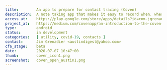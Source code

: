 ```yaml
---
title:        An app to prepare for contact tracing (Coven)
description:  A note taking app that makes it easy to record when, where and who you meet
access_at:    https://play.google.com/store/apps/details?id=com.jgrenadier.coven
project_at:   https://medium.com/covenapp/an-introduction-to-the-coven-app-1229d35cc16
type:         android
status:       in development
categories:   [ utility, covid-19, contacts ]
contact:      Jim Grenadier <austindigest@yahoo.com>
cfa_stage:    beta
date:         2020-07-07 10:47:00
thumb:        coven_icon1.png
screenshot:   coven_open_austin1.png
---
```

